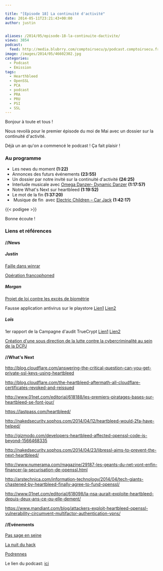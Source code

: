 ```yaml
---

title: "[Episode 18] La continuité d'activité"
date: 2014-05-11T23:21:43+00:00
author: justin


aliases: /2014/05/episode-18-la-continuite-dactivite/
views: 3854
podcast:
  feed: http://media.blubrry.com/comptoirsecu/p/podcast.comptoirsecu.fr/CSEC.EP18.2014-05-10.PCA.mp3
image: /images/2014/05/46602302.jpg
categories:
  - Podcast
  - Emission
tags:
  - Hearthbleed
  - OpenSSL
  - PCA
  - podcast
  - PRA
  - PRU
  - PSI
  - SSL
---
```

Bonjour à toute et tous !

Nous revoilà pour le premier épisode du moi de Mai avec un dossier sur la continuité d'activité.

Déjà un an qu'on a commencé le podcast ! Ça fait plaisir !

### Au programme

  * Les news du moment **(1:22)**
  * Annonces des futurs événements **(23:55)**
  * Un dossier par notre invité sur la continuité d'activité **(24:25)**
  * Interlude musicale avec [Omega Danzer- Dynamic Danzer](https://soundcloud.com/omega-danzer/omega-danzer-dynamic-danzer%20) **(1:17:57)**
  * Notre What's Next sur heartbleed **(1:19:52)**
  * Le mot de la fin **(1:37:20)**
  *  Musique de fin  avec [Electric Children – Car Jack](http://electricchildren8bit.bandcamp.com/track/car-jack-2010-version) **(1:42:17)**




  {{< podigee >}}





Bonne écoute !

### Liens et références

#### //News

##### Justin

[Faille dans winrar](http://securityaffairs.co/wordpress/23623/hacking/winrar-zero-day.html)

[Opération francophoned](http://www.symantec.com/connect/ko/blogs/operation-francophoned-persistence-and-evolution-dual-pronged-social-engineering-attack)

##### Morgan

[Projet de loi contre les excès de biométrie](http://www.numerama.com/magazine/29124-une-loi-contre-les-exces-de-la-biometrie-a-ameliorer.html)

Fausse application antivirus sur le playstore [Lien1](http://nakedsecurity.sophos.com/2014/04/09/google-takes-down-fake-anti-virus-app-that-duped-10000-users-on-play-store/) [Lien2](http://www.androidpolice.com/2014/04/06/the-1-new-paid-app-in-the-play-store-costs-4-has-over-10000-downloads-a-4-7-star-rating-and-its-a-total-scam/)

##### Loïs

1er rapport de la Campagne d'audit TrueCrypt [Lien1](http://istruecryptauditedyet.com/) [Lien2](https://opencryptoaudit.org/reports/iSec_Final_Open_Crypto_Audit_Project_TrueCrypt_Security_Assessment.pdf)

[Création d'une sous direction de la lutte contre la cybercriminalité au sein de la DCPJ](http://www.unitesgppolice.com/media/upload/document/f9be343f-2014-04-07_CTPN2.pdf)

#### //What's Next

<http://blog.cloudflare.com/answering-the-critical-question-can-you-get-private-ssl-keys-using-heartbleed>

<http://blog.cloudflare.com/the-heartbleed-aftermath-all-cloudflare-certificates-revoked-and-reissued>

<http://www.01net.com/editorial/618188/les-premiers-piratages-bases-sur-heartbleed-se-font-jour/>

<https://lastpass.com/heartbleed/>

<http://nakedsecurity.sophos.com/2014/04/12/heartbleed-would-2fa-have-helped/>

<http://gizmodo.com/developers-heartbleed-affected-openssl-code-is-beyond-1566468335>

<http://nakedsecurity.sophos.com/2014/04/23/libressl-aims-to-prevent-the-next-heartbleed/>

<http://www.numerama.com/magazine/29187-les-geants-du-net-vont-enfin-financer-la-securisation-de-openssl.html>

<http://arstechnica.com/information-technology/2014/04/tech-giants-chastened-by-heartbleed-finally-agree-to-fund-openssl/>

<http://www.01net.com/editorial/618098/la-nsa-aurait-exploite-heartbleed-depuis-deux-ans-ce-qu-elle-dement/>

<https://www.mandiant.com/blog/attackers-exploit-heartbleed-openssl-vulnerability-circumvent-multifactor-authentication-vpns/>



#### //Evénements

[Pas sage en seine](http://www.passageenseine.org/)

[La nuit du hack](http://www.nuitduhack.com/)

[Podrennes](https://plus.google.com/u/0/events/coeemmh7jiilbfgdiujvi1np670)



Le lien du podcast: [ici](http://media.blubrry.com/comptoirsecu/p/www.comptoirsecu.fr/Episode/ComptoirSecu_Episode_18_PCA.mp3)
